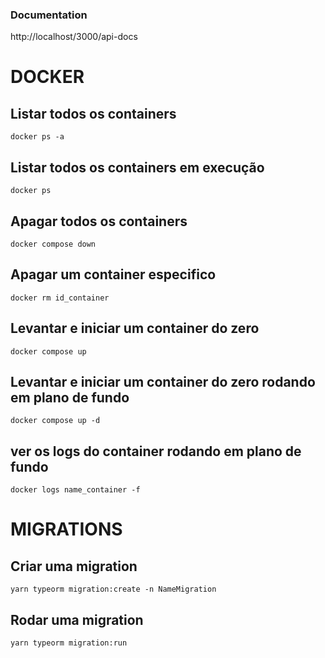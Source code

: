 ### Documentation
http://localhost/3000/api-docs

# DOCKER

## Listar todos os containers
` docker ps -a `

## Listar todos os containers em execução
` docker ps `

## Apagar todos os containers
` docker compose down `

## Apagar um container especifico
` docker rm id_container `

## Levantar e iniciar um container do zero
` docker compose up `

## Levantar e iniciar um container do zero rodando em plano de fundo
` docker compose up -d `

## ver os logs do container rodando em plano de fundo
` docker logs name_container -f `


# MIGRATIONS

## Criar uma migration
` yarn typeorm migration:create -n NameMigration `

## Rodar uma migration 
` yarn typeorm migration:run `